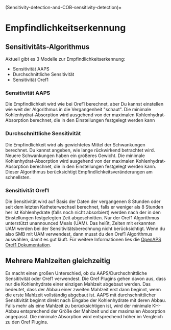 (Sensitivity-detection-and-COB-sensitivity-detection)=

# Empfindlichkeitserkennung

## Sensitivitäts-Algorithmus

Aktuell gibt es 3 Modelle zur Empfindlichkeitserkennung:

* Sensitivität AAPS
* Durchschnittliche Sensitivität
* Sensitivität Oref1

### Sensitivität AAPS

Die Empfindlichkeit wird wie bei Oref1 berechnet, aber Du kannst einstellen wie weit der Algorithmus in die Vergangenheit "schaut". Die minimale Kohlenhydrat-Absorption wird ausgehend von der maximalen Kohlenhydrat-Absorption berechnet, die in den Einstellungen festgelegt werden kann

### Durchschnittliche Sensitivität

Die Empfindlichkeit wird als gewichtetes Mittel der Schwankungen berechnet. Du kannst angeben, wie lange rückwirkend betrachtet wird. Neuere Schwankungen haben ein größeres Gewicht. Die minimale Kohlenhydrat-Absorption wird ausgehend von der maximalen Kohlenhydrat-Absorption berechnet, die in den Einstellungen festgelegt werden kann. Dieser Algorithmus berücksichtigt Empfindlichkeitsveränderungen am schnellsten.

### Sensitivität Oref1

Die Sensitivität wird auf Basis der Daten der vergangenen 8 Stunden oder seit dem letzten Katheterwechsel berechnet, falls er weniger als 8 Stunden her ist Kohlenhydrate (falls noch nicht absorbiert) werden nach der in den Einstellungen festgelegten Zeit abgeschnitten. Nur der Oref1 Algorithmus unterstützt unannounced Meals (UAM). Das heißt, Zeiten mit erkannten UAM werden bei der Sensitivitätsberechnung nicht berücksichtigt. Wenn du also SMB mit UAM verwendest, dann musst du den Oref1 Algorithmus auswählen, damit es gut läuft. Für weitere Informationen lies die [OpenAPS Oref1 Dokumentation](https://openaps.readthedocs.io/en/latest/docs/Customize-Iterate/oref1.html).

## Mehrere Mahlzeiten gleichzeitig

Es macht einen großen Unterschied, ob du AAPS/Durchschnittliche Sensititvität oder Oref1 verwendest. Die Oref Plugins gehen davon aus, dass nur die Kohlenhydrate einer einzigen Mahlzeit abgebaut werden. Das bedeutet, dass der Abbau einer zweiten Mahlzeit erst dann beginnt, wenn die erste Mahlzeit vollständig abgebaut ist. AAPS mit durchschnittlicher Sensitivität beginnt direkt nach Eingabe der Kohlenhydrate mit deren Abbau. Falls mehr als eine Mahlzeit zu berücksichtigen ist, wird der minimale KH-Abbau entsprechend der Größe der Mahlzeit und der maximalen Absorption angepasst. Die minimale Absorption wird entsprechend höher im Vergleich zu den Oref Plugins.